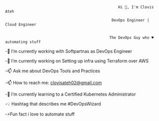                                                        Hi 👋, I'm Clovis Ateh

                                                    DevOps Engineer | Cloud Engineer
                                          
                                                    
                                                   The DevOps Guy who ♥ automating stuff
                                                    
                                                    
-🏢 I’m currently working with Softpartnas as DevOps Engineer

-🌱 I’m currently working on Setting up infra using Terraform over AWS

-📫 Ask me about DevOps Tools and Practices

-📫 How to reach me: clovisateh02@gmail.com

-🌱 I’m currently learning to a Certified Kubernetes Administrator

-💡 Hashtag that describes me #DevOpsWizard

-⚡Fun fact i love to automate stuff





